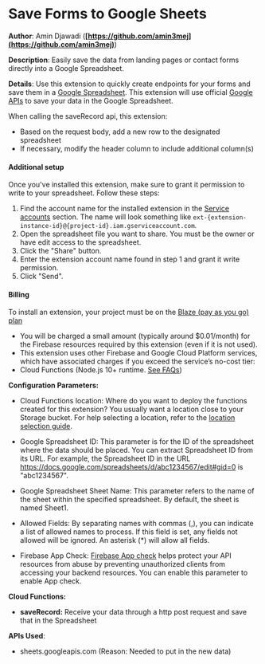 # Save Forms to Google Sheets

**Author**: Amin Djawadi (**[https://github.com/amin3mej](https://github.com/amin3mej)**)

**Description**: Easily save the data from landing pages or contact forms directly into a Google Spreadsheet.

**Details**:  Use this extension to quickly create endpoints for your forms and save them in a [Google Spreadsheet](https://www.google.com/sheets/about). This extension will use official [Google APIs](https://developers.google.com/sheets/api/quickstart/nodejs) to save your data in the Google Spreadsheet.

When calling the saveRecord api, this extension:

- Based on the request body, add a new row to the designated spreadsheet
- If necessary, modify the header column to include additional column(s)
 
#### Additional setup

Once you've installed this extension, make sure to grant it permission to write to your spreadsheet. Follow these steps:

1. Find the account name for the installed extension in the [Service accounts](https://console.cloud.google.com/iam-admin/serviceaccounts) section. The name will look something like `ext-{extension-instance-id}@{project-id}.iam.gserviceaccount.com`.
2. Open the spreadsheet file you want to share. You must be the owner or have edit access to the spreadsheet.
3. Click the "Share" button.
4. Enter the extension account name found in step 1 and grant it write permission.
5. Click "Send".

#### Billing

To install an extension, your project must be on the [Blaze (pay as you go) plan](https://firebase.google.com/pricing)

- You will be charged a small amount (typically around $0.01/month) for the Firebase resources required by this extension (even if it is not used).
- This extension uses other Firebase and Google Cloud Platform services, which have associated charges if you exceed the service’s no-cost tier:
- Cloud Functions (Node.js 10+ runtime. [See FAQs](https://firebase.google.com/support/faq#extensions-pricing))

**Configuration Parameters:**

- Cloud Functions location: Where do you want to deploy the functions created for this extension? You usually want a location close to your Storage bucket. For help selecting a location, refer to the [location selection guide](https://firebase.google.com/docs/functions/locations).

- Google Spreadsheet ID: This parameter is for the ID of the spreadsheet where the data should be placed. You can extract Spreadsheet ID from its URL. For example, the Spreadsheet ID in the URL https://docs.google.com/spreadsheets/d/abc1234567/edit#gid=0 is "abc1234567".

- Google Spreadsheet Sheet Name: This parameter refers to the name of the sheet within the specified spreadsheet. By default, the sheet is named Sheet1.

- Allowed Fields: By separating names with commas (,), you can indicate a list of allowed names to process. If this field is set, any fields not allowed will be ignored. An asterisk (*) will allow all fields.

- Firebase App Check: [Firebase App check](https://firebase.google.com/docs/app-check) helps protect your API resources from abuse by preventing unauthorized clients from accessing your backend resources. You can enable this parameter to enable App check.

**Cloud Functions:**

- **saveRecord:** Receive your data through a http post request and save that in the Spreadsheet

**APIs Used**:

- sheets.googleapis.com (Reason: Needed to put in the new data)
